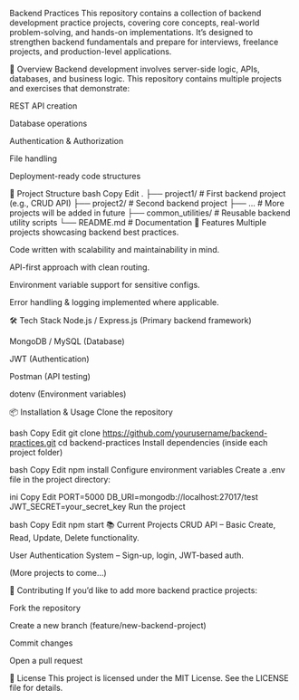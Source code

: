 Backend Practices
This repository contains a collection of backend development practice projects, covering core concepts, real-world problem-solving, and hands-on implementations.
It’s designed to strengthen backend fundamentals and prepare for interviews, freelance projects, and production-level applications.

📌 Overview
Backend development involves server-side logic, APIs, databases, and business logic.
This repository contains multiple projects and exercises that demonstrate:

REST API creation

Database operations

Authentication & Authorization

File handling

Deployment-ready code structures

📂 Project Structure
bash
Copy
Edit
.
├── project1/               # First backend project (e.g., CRUD API)
├── project2/               # Second backend project
├── ...                     # More projects will be added in future
├── common_utilities/       # Reusable backend utility scripts
└── README.md               # Documentation
🚀 Features
Multiple projects showcasing backend best practices.

Code written with scalability and maintainability in mind.

API-first approach with clean routing.

Environment variable support for sensitive configs.

Error handling & logging implemented where applicable.

🛠️ Tech Stack
Node.js / Express.js (Primary backend framework)

MongoDB / MySQL (Database)

JWT (Authentication)

Postman (API testing)

dotenv (Environment variables)

📦 Installation & Usage
Clone the repository

bash
Copy
Edit
git clone https://github.com/yourusername/backend-practices.git
cd backend-practices
Install dependencies (inside each project folder)

bash
Copy
Edit
npm install
Configure environment variables
Create a .env file in the project directory:

ini
Copy
Edit
PORT=5000
DB_URI=mongodb://localhost:27017/test
JWT_SECRET=your_secret_key
Run the project

bash
Copy
Edit
npm start
📚 Current Projects
CRUD API – Basic Create, Read, Update, Delete functionality.

User Authentication System – Sign-up, login, JWT-based auth.

(More projects to come…)

🤝 Contributing
If you’d like to add more backend practice projects:

Fork the repository

Create a new branch (feature/new-backend-project)

Commit changes

Open a pull request

📄 License
This project is licensed under the MIT License. See the LICENSE file for details.
